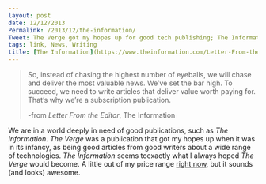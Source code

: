 ```yaml
---
layout: post
date: 12/12/2013
Permalink: /2013/12/the-information/
Tweet: The Verge got my hopes up for good tech publishing; The Information may deliver on those hopes.
tags: link, News, Writing
title: [The Information](https://www.theinformation.com/Letter-From-the-Editor1)
---
```


<blockquote>
<p>So, instead of chasing the highest number of eyeballs, we will chase and deliver the most valuable news. We’ve set the bar high. To succeed, we need to write articles that deliver value worth paying for. That’s why we’re a subscription publication.</p>
<p>-from<em> Letter From the Editor</em>, The Information</p>
</blockquote>

<p>We are in a world deeply in need of good publications, such as <em>The Information</em>. <em>The Verge</em> was a publication that got my hopes up when it was in its infancy, as being good articles from good writers about a wide range of technologies. <em>The Information </em>seems toexactly what I always hoped <em>The Verge</em> would become. A little out of my price range <a href="/2013/12/fatherhood-and-identity/" title="Fatherhood and Identity - Engineered Eloquence">right now</a>, but it sounds (and looks) awesome.</p>